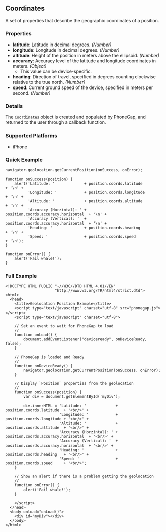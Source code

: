 Coordinates
-----------

A set of properties that describe the geographic coordinates of a position.

### Properties ###
* __latitude__: Latitude in decimal degrees. _(Number)_
* __longitude__: Longitude in decimal degrees. _(Number)_
* __altitude__: Height of the position in meters above the ellipsoid. _(Number)_
* __accuracy__: Accuracy level of the latitude and longitude coordinates in meters. _(Object)_
    - This value can be device-specific.
* __heading__: Direction of travel, specified in degrees counting clockwise relative to the true north. _(Number)_
* __speed__: Current ground speed of the device, specified in meters per second. _(Number)_

### Details ###

The `Coordinates` object is created and populated by PhoneGap, and returned to the user through a callback function.

### Supported Platforms ###

- iPhone

### Quick Example ###

    navigator.geolocation.getCurrentPosition(onSuccess, onError);

    function onSuccess(position) {
        alert('Latitude: '             + position.coords.latitude             + '\n' +
              'Longitude: '            + position.coords.longitude            + '\n' +
              'Altitude: '             + position.coords.altitude             + '\n' +
              'Accuracy (Horzintal): ' + position.coords.accuracy.horizontal  + '\n' +
              'Accuracy (Vertical): '  + position.coords.accuracy.horizontal  + '\n' +
              'Heading: '              + position.coords.heading              + '\n' +
              'Speed: '                + position.coords.speed                + '\n');
    }

    function onError() {
        alert('Fail whale!');
    }

### Full Example ###

    <!DOCTYPE HTML PUBLIC "-//W3C//DTD HTML 4.01//EN"
                          "http://www.w3.org/TR/html4/strict.dtd">
    <html>
      <head>
        <title>Geolocation Position Example</title>
        <script type="text/javascript" charset="utf-8" src="phonegap.js"></script>
        <script type="text/javascript" charset="utf-8">

        // Set an event to wait for PhoneGap to load
        //
        function onLoad() {
            document.addEventListener("deviceready", onDeviceReady, false);
        }

        // PhoneGap is loaded and Ready
        //
        function onDeviceReady() {
            navigator.geolocation.getCurrentPosition(onSuccess, onError);
        }
    
        // Display `Position` properties from the geolocation
        //
        function onSuccess(position) {
            var div = document.getElementById('myDiv');
        
            div.innerHTML = 'Latitude: '             + position.coords.latitude  + '<br/>' +
                            'Longitude: '            + position.coords.longitude + '<br/>' +
                            'Altitude: '             + position.coords.altitude  + '<br/>' +
                            'Accuracy (Horzintal): ' + position.coords.accuracy.horizontal  + '<br/>' +
                            'Accuracy (Vertical): '  + position.coords.accuracy.horizontal  + '<br/>' +
                            'Heading: '              + position.coords.heading   + '<br/>' +
                            'Speed: '                + position.coords.speed     + '<br/>';
        }
    
        // Show an alert if there is a problem getting the geolocation
        //
        function onError() {
            alert('Fail whale!');
        }

        </script>
      </head>
      <body onload="onLoad()">
        <div id="myDiv"></div>
      </body>
    </html>